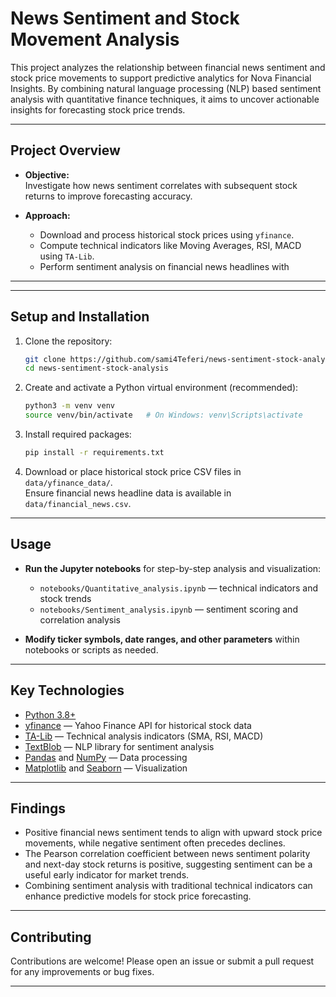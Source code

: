 # News Sentiment and Stock Movement Analysis

This project analyzes the relationship between financial news sentiment and stock price movements to support predictive analytics for Nova Financial Insights. By combining natural language processing (NLP) based sentiment analysis with quantitative finance techniques, it aims to uncover actionable insights for forecasting stock price trends.

---

## Project Overview

- **Objective:**  
  Investigate how news sentiment correlates with subsequent stock returns to improve forecasting accuracy.

- **Approach:**  
  - Download and process historical stock prices using `yfinance`.  
  - Compute technical indicators like Moving Averages, RSI, MACD using `TA-Lib`.  
  - Perform sentiment analysis on financial news headlines with 

---


---

## Setup and Installation

1. Clone the repository:
    ```bash
    git clone https://github.com/sami4Teferi/news-sentiment-stock-analysis.git
    cd news-sentiment-stock-analysis
    ```

2. Create and activate a Python virtual environment (recommended):
    ```bash
    python3 -m venv venv
    source venv/bin/activate   # On Windows: venv\Scripts\activate
    ```

3. Install required packages:
    ```bash
    pip install -r requirements.txt
    ```

4. Download or place historical stock price CSV files in `data/yfinance_data/`.  
   Ensure financial news headline data is available in `data/financial_news.csv`.

---

## Usage

- **Run the Jupyter notebooks** for step-by-step analysis and visualization:
    - `notebooks/Quantitative_analysis.ipynb` — technical indicators and stock trends  
    - `notebooks/Sentiment_analysis.ipynb` — sentiment scoring and correlation analysis  

- **Modify ticker symbols, date ranges, and other parameters** within notebooks or scripts as needed.

---

## Key Technologies

- [Python 3.8+](https://www.python.org/downloads/)
- [yfinance](https://pypi.org/project/yfinance/) — Yahoo Finance API for historical stock data
- [TA-Lib](https://mrjbq7.github.io/ta-lib/) — Technical analysis indicators (SMA, RSI, MACD)
- [TextBlob](https://textblob.readthedocs.io/) — NLP library for sentiment analysis
- [Pandas](https://pandas.pydata.org/) and [NumPy](https://numpy.org/) — Data processing
- [Matplotlib](https://matplotlib.org/) and [Seaborn](https://seaborn.pydata.org/) — Visualization

---

## Findings

- Positive financial news sentiment tends to align with upward stock price movements, while negative sentiment often precedes declines.  
- The Pearson correlation coefficient between news sentiment polarity and next-day stock returns is positive, suggesting sentiment can be a useful early indicator for market trends.  
- Combining sentiment analysis with traditional technical indicators can enhance predictive models for stock price forecasting.

---

## Contributing

Contributions are welcome! Please open an issue or submit a pull request for any improvements or bug fixes.

---








